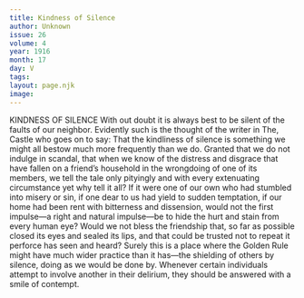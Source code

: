 ```yaml
---
title: Kindness of Silence
author: Unknown
issue: 26
volume: 4
year: 1916
month: 17
day: V
tags:
layout: page.njk
image:
---
```

KINDNESS OF SILENCE      With out doubt it is always best to be silent of the faults of our neighbor. Evidently such is the thought of the writer in The, Castle who goes on to say: That the kindliness of silence is something we might all bestow much more frequently than we do. Granted that we do not indulge in scandal, that when we know of the distress and disgrace that have fallen on a friend’s household in the wrongdoing of one of its members, we tell the tale only pityingly and with every extenuating circumstance yet why tell it all? If it were one of our own who had stumbled into misery or sin, if one dear to us had yield to sudden temptation, if our home had been rent with bitterness and dissension, would not the first impulse—a right and natural impulse—be to hide the hurt and stain from every human eye? Would we not bless the friendship that, so far as possible closed its eyes and sealed its lips, and that could be trusted not to repeat it perforce has seen and heard? Surely this is a place where the Golden Rule might have much wider practice than it has—the shielding of others by silence, doing as we would be done by. Whenever certain individuals attempt to involve another in their delirium, they should be answered with a smile of contempt.  




